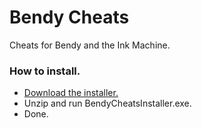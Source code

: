 # Bendy Cheats
 
 Cheats for Bendy and the Ink Machine.

### How to install.

- [Download the installer.](https://github.com/AndrewCromar/Bendy-Cheats/raw/refs/heads/main/installer/Installer.zip)
- Unzip and run BendyCheatsInstaller.exe.
- Done.
